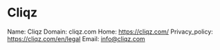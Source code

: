 
# Cliqz

Name: Cliqz
Domain: cliqz.com
Home: https://cliqz.com/
Privacy_policy: https://cliqz.com/en/legal
Email: info@cliqz.com
